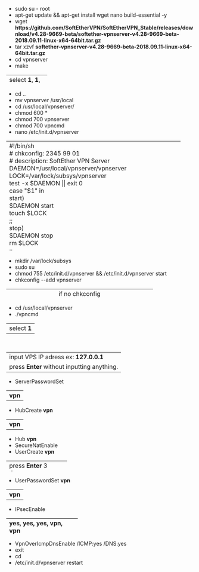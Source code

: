 <ul>
<li><span data-sheets-value="{&quot;1&quot;:2,&quot;2&quot;:&quot;sudo su - root&quot;}" data-sheets-userformat="{&quot;2&quot;:33554432,&quot;28&quot;:1}">sudo su - root</span></li>
<li><span data-sheets-value="{&quot;1&quot;:2,&quot;2&quot;:&quot;sudo su - root&quot;}" data-sheets-userformat="{&quot;2&quot;:33554432,&quot;28&quot;:1}">apt-get update &amp;&amp; apt-get install wget nano build-essential -y</span></li>
<li><span data-sheets-value="{&quot;1&quot;:2,&quot;2&quot;:&quot;sudo su - root&quot;}" data-sheets-userformat="{&quot;2&quot;:33554432,&quot;28&quot;:1}">wget <strong>https://github.com/SoftEtherVPN/SoftEtherVPN_Stable/releases/download/v4.28-9669-beta/softether-vpnserver-v4.28-9669-beta-2018.09.11-linux-x64-64bit.tar.gz</strong></span></li>
<li><span data-sheets-value="{&quot;1&quot;:2,&quot;2&quot;:&quot;sudo su - root&quot;}" data-sheets-userformat="{&quot;2&quot;:33554432,&quot;28&quot;:1}">tar xzvf <strong>softether-vpnserver-v4.28-9669-beta-2018.09.11-linux-x64-64bit.tar.gz</strong></span></li>
<li><span data-sheets-value="{&quot;1&quot;:2,&quot;2&quot;:&quot;sudo su - root&quot;}" data-sheets-userformat="{&quot;2&quot;:33554432,&quot;28&quot;:1}">cd vpnserver</span></li>
<li><span data-sheets-value="{&quot;1&quot;:2,&quot;2&quot;:&quot;sudo su - root&quot;}" data-sheets-userformat="{&quot;2&quot;:33554432,&quot;28&quot;:1}">make</span></li>
</ul>
<table style="height: 26px; width: 110px;">
<tbody>
<tr>
<td style="width: 102px;">select <strong>1</strong>, <strong>1</strong>, <strong>1</strong></td>
</tr>
</tbody>
</table>
<ul>
<li><span data-sheets-value="{&quot;1&quot;:2,&quot;2&quot;:&quot;sudo su - root&quot;}" data-sheets-userformat="{&quot;2&quot;:33554432,&quot;28&quot;:1}">cd ..</span></li>
<li><span data-sheets-value="{&quot;1&quot;:2,&quot;2&quot;:&quot;sudo su - root&quot;}" data-sheets-userformat="{&quot;2&quot;:33554432,&quot;28&quot;:1}">mv vpnserver /usr/local</span></li>
<li><span data-sheets-value="{&quot;1&quot;:2,&quot;2&quot;:&quot;sudo su - root&quot;}" data-sheets-userformat="{&quot;2&quot;:33554432,&quot;28&quot;:1}">cd /usr/local/vpnserver/</span></li>
<li><span data-sheets-value="{&quot;1&quot;:2,&quot;2&quot;:&quot;chmod 600 *&quot;}" data-sheets-userformat="{&quot;2&quot;:33554432,&quot;28&quot;:1}">chmod 600 *</span></li>
<li><span data-sheets-value="{&quot;1&quot;:2,&quot;2&quot;:&quot;chmod 600 *&quot;}" data-sheets-userformat="{&quot;2&quot;:33554432,&quot;28&quot;:1}">chmod 700 vpnserver</span></li>
<li><span data-sheets-value="{&quot;1&quot;:2,&quot;2&quot;:&quot;chmod 600 *&quot;}" data-sheets-userformat="{&quot;2&quot;:33554432,&quot;28&quot;:1}">chmod 700 vpncmd</span></li>
<li><span data-sheets-value="{&quot;1&quot;:2,&quot;2&quot;:&quot;chmod 600 *&quot;}" data-sheets-userformat="{&quot;2&quot;:33554432,&quot;28&quot;:1}">nano /etc/init.d/vpnserver</span></li>
</ul>
<table style="height: 296px;" width="462">
<tbody>
<tr>
<td style="width: 452px;">#!/bin/sh<br /># chkconfig: 2345 99 01<br /># description: SoftEther VPN Server<br />DAEMON=/usr/local/vpnserver/vpnserver<br />LOCK=/var/lock/subsys/vpnserver<br />test -x $DAEMON || exit 0<br />case "$1" in<br />start)<br />$DAEMON start<br />touch $LOCK<br />;;<br />stop)<br />$DAEMON stop<br />rm $LOCK<br />;;<br />restart)<br />$DAEMON stop<br />sleep 3<br />$DAEMON start<br />;;<br />*)<br />echo "Usage: $0 {start|stop|restart}"<br />exit 1<br />esac<br />exit 0</td>
</tr>
<tr>
<td style="width: 452px;">press <strong>ctrl+O</strong> to save</td>
</tr>
<tr>
<td style="width: 452px;">press <strong>ctrl+X</strong> to exit</td>
</tr>
</tbody>
</table>
<ul>
<li><span data-sheets-value="{&quot;1&quot;:2,&quot;2&quot;:&quot;mkdir /var/lock/subsys&quot;}" data-sheets-userformat="{&quot;2&quot;:33554432,&quot;28&quot;:1}">mkdir /var/lock/subsys</span></li>
<li><span data-sheets-value="{&quot;1&quot;:2,&quot;2&quot;:&quot;mkdir /var/lock/subsys&quot;}" data-sheets-userformat="{&quot;2&quot;:33554432,&quot;28&quot;:1}">sudo su</span></li>
<li><span data-sheets-value="{&quot;1&quot;:2,&quot;2&quot;:&quot;mkdir /var/lock/subsys&quot;}" data-sheets-userformat="{&quot;2&quot;:33554432,&quot;28&quot;:1}">chmod 755 /etc/init.d/vpnserver &amp;&amp; /etc/init.d/vpnserver start</span></li>
<li><span data-sheets-value="{&quot;1&quot;:2,&quot;2&quot;:&quot;mkdir /var/lock/subsys&quot;}" data-sheets-userformat="{&quot;2&quot;:33554432,&quot;28&quot;:1}">chkconfig --add vpnserver</span></li>
</ul>
<table style="height: 26px;" width="388">
<tbody>
<tr>
<td style="width: 378px; text-align: center;">if no chkconfig</td>
</tr>
<tr>
<td style="width: 378px;">
<ul>
<li><span data-sheets-value="{&quot;1&quot;:2,&quot;2&quot;:&quot;nano /lib/systemd/system/vpnserver.service&quot;}" data-sheets-userformat="{&quot;2&quot;:515,&quot;3&quot;:{&quot;1&quot;:0},&quot;4&quot;:[null,2,12040119],&quot;12&quot;:0}">nano /lib/systemd/system/vpnserver.service</span></li>
</ul>
</td>
</tr>
<tr>
<td style="width: 378px;">&nbsp;[Unit]<br />Description=SoftEther VPN Server<br />After=network.target<br />[Service]<br />Type=forking<br />ExecStart=/usr/local/vpnserver/vpnserver start<br />ExecStop=/usr/local/vpnserver/vpnserver stop<br />[Install]<br />WantedBy=multi-user.target</td>
</tr>
<tr>
<td style="width: 378px;">press <strong>ctrl+O</strong> to save</td>
</tr>
<tr>
<td style="width: 378px;">press <strong>ctrl+X</strong> to exit</td>
</tr>
</tbody>
</table>
<ul>
<li><span data-sheets-value="{&quot;1&quot;:2,&quot;2&quot;:&quot;mkdir /var/lock/subsys&quot;}" data-sheets-userformat="{&quot;2&quot;:33554432,&quot;28&quot;:1}">cd /usr/local/vpnserver</span></li>
<li><span data-sheets-value="{&quot;1&quot;:2,&quot;2&quot;:&quot;mkdir /var/lock/subsys&quot;}" data-sheets-userformat="{&quot;2&quot;:33554432,&quot;28&quot;:1}">./vpncmd</span></li>
</ul>
<table>
<tbody>
<tr>
<td>select <strong>1</strong></td>
</tr>
</tbody>
</table>
<p>&nbsp;</p>
<table>
<tbody>
<tr>
<td>input VPS IP adress ex: <strong>127.0.0.1</strong></td>
</tr>
<tr>
<td>press <strong>Enter</strong> without inputting anything.</td>
</tr>
</tbody>
</table>
<ul>
<li><span data-sheets-value="{&quot;1&quot;:2,&quot;2&quot;:&quot;ServerPasswordSet&quot;}" data-sheets-userformat="{&quot;2&quot;:33554432,&quot;28&quot;:1}">ServerPasswordSet</span></li>
</ul>
<table>
<tbody>
<tr>
<td><strong>vpn</strong></td>
</tr>
</tbody>
</table>
<ul>
<li><span data-sheets-value="{&quot;1&quot;:2,&quot;2&quot;:&quot;HubCreate vpn&quot;}" data-sheets-userformat="{&quot;2&quot;:33554945,&quot;3&quot;:{&quot;1&quot;:0},&quot;12&quot;:0,&quot;28&quot;:1}">HubCreate <strong>vpn</strong></span></li>
</ul>
<table>
<tbody>
<tr>
<td><strong>vpn</strong></td>
</tr>
</tbody>
</table>
<ul>
<li><span data-sheets-value="{&quot;1&quot;:2,&quot;2&quot;:&quot;Hub vpn&quot;}" data-sheets-userformat="{&quot;2&quot;:33554945,&quot;3&quot;:{&quot;1&quot;:0},&quot;12&quot;:0,&quot;28&quot;:1}">Hub <strong>vpn</strong></span></li>
<li><span data-sheets-value="{&quot;1&quot;:2,&quot;2&quot;:&quot;Hub vpn&quot;}" data-sheets-userformat="{&quot;2&quot;:33554945,&quot;3&quot;:{&quot;1&quot;:0},&quot;12&quot;:0,&quot;28&quot;:1}">SecureNatEnable</span></li>
<li><span data-sheets-value="{&quot;1&quot;:2,&quot;2&quot;:&quot;Hub vpn&quot;}" data-sheets-userformat="{&quot;2&quot;:33554945,&quot;3&quot;:{&quot;1&quot;:0},&quot;12&quot;:0,&quot;28&quot;:1}">UserCreate <strong>vpn</strong></span></li>
</ul>
<table style="height: 28px;" width="157">
<tbody>
<tr>
<td style="width: 147px;">press <strong>Enter </strong>3 times</td>
</tr>
</tbody>
</table>
<ul>
<li><span data-sheets-value="{&quot;1&quot;:2,&quot;2&quot;:&quot;Hub vpn&quot;}" data-sheets-userformat="{&quot;2&quot;:33554945,&quot;3&quot;:{&quot;1&quot;:0},&quot;12&quot;:0,&quot;28&quot;:1}">UserPasswordSet <strong>vpn</strong></span></li>
</ul>
<table>
<tbody>
<tr>
<td><strong>vpn</strong></td>
</tr>
</tbody>
</table>
<ul>
<li><span data-sheets-value="{&quot;1&quot;:2,&quot;2&quot;:&quot;Hub vpn&quot;}" data-sheets-userformat="{&quot;2&quot;:33554945,&quot;3&quot;:{&quot;1&quot;:0},&quot;12&quot;:0,&quot;28&quot;:1}">IPsecEnable</span></li>
</ul>
<table style="height: 43px; width: 192px;">
<tbody>
<tr>
<td style="width: 184px;"><strong>yes, yes, yes, vpn, vpn</strong></td>
</tr>
</tbody>
</table>
<ul>
<li><span data-sheets-value="{&quot;1&quot;:2,&quot;2&quot;:&quot;Hub vpn&quot;}" data-sheets-userformat="{&quot;2&quot;:33554945,&quot;3&quot;:{&quot;1&quot;:0},&quot;12&quot;:0,&quot;28&quot;:1}">VpnOverIcmpDnsEnable /ICMP:yes /DNS:yes</span></li>
<li><span data-sheets-value="{&quot;1&quot;:2,&quot;2&quot;:&quot;Hub vpn&quot;}" data-sheets-userformat="{&quot;2&quot;:33554945,&quot;3&quot;:{&quot;1&quot;:0},&quot;12&quot;:0,&quot;28&quot;:1}">exit</span></li>
<li><span data-sheets-value="{&quot;1&quot;:2,&quot;2&quot;:&quot;Hub vpn&quot;}" data-sheets-userformat="{&quot;2&quot;:33554945,&quot;3&quot;:{&quot;1&quot;:0},&quot;12&quot;:0,&quot;28&quot;:1}">cd</span></li>
<li><span data-sheets-value="{&quot;1&quot;:2,&quot;2&quot;:&quot;Hub vpn&quot;}" data-sheets-userformat="{&quot;2&quot;:33554945,&quot;3&quot;:{&quot;1&quot;:0},&quot;12&quot;:0,&quot;28&quot;:1}">/etc/init.d/vpnserver restart</span></li>
</ul>
